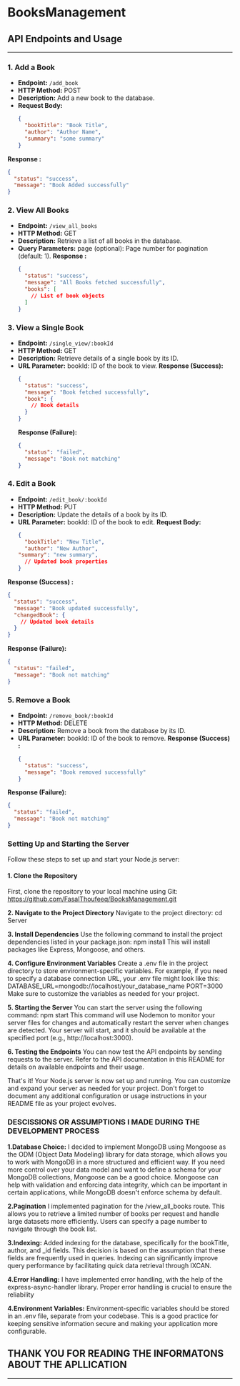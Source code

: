 ﻿# BooksManagement

## API Endpoints and Usage
-------------------------

### 1. Add a Book

- **Endpoint:** `/add_book`
- **HTTP Method:** POST
- **Description:** Add a new book to the database.
- **Request Body:**
  ```json
  {
    "bookTitle": "Book Title",
    "author": "Author Name",
    "summary": "some summary"
  }
  ```
**Response :**
  ```json
  {
    "status": "success",
    "message": "Book Added successfully"
  }
  ```



### 2. View All Books
- **Endpoint:** `/view_all_books`
- **HTTP Method:** GET
- **Description:** Retrieve a list of all books in the database.
- **Query Parameters:** page (optional): Page number for pagination (default: 1).
**Response :**
  ```json
  {
    "status": "success",
    "message": "All Books fetched successfully",
    "books": [
      // List of book objects
    ]
  }
  ```
 



### 3. View a Single Book
- **Endpoint:** `/single_view/:bookId`
- **HTTP Method:** GET
- **Description:** Retrieve details of a single book by its ID.
- **URL Parameter:** bookId: ID of the book to view.
**Response (Success):**
  ```json
  {
    "status": "success",
    "message": "Book fetched successfully",
    "book": {
      // Book details
    }
  }
  ```
  **Response (Failure):**
  ```json
  {
    "status": "failed",
    "message": "Book not matching"
  }
  ```


### 4. Edit a Book
- **Endpoint:** `/edit_book/:bookId`
- **HTTP Method:** PUT
- **Description:** Update the details of a book by its ID.
- **URL Parameter:** bookId: ID of the book to edit.
**Request Body:**
  ```json
  {
    "bookTitle": "New Title",
    "author": "New Author",
  "summary": "new summary",
    // Updated book properties
  }
  ```
**Response (Success) :**
  ```json
  {
    "status": "success",
    "message": "Book updated successfully",
    "changedBook": {
      // Updated book details
    }
  }
  ```

**Response (Failure):**
  ```json
  {
    "status": "failed",
    "message": "Book not matching"
  }
  ```



### 5. Remove a Book
- **Endpoint:** `/remove_book/:bookId`
- **HTTP Method:** DELETE
- **Description:** Remove a book from the database by its ID.
- **URL Parameter:** bookId: ID of the book to remove.
**Response (Success) :**
  ```json
  {
    "status": "success",
    "message": "Book removed successfully"
  }
  ```
**Response (Failure):**
  ```json
  {
    "status": "failed",
    "message": "Book not matching"
  }
  ```




### Setting Up and Starting the Server

Follow these steps to set up and start your Node.js server:

#### 1. Clone the Repository
First, clone the repository to your local machine using Git:
https://github.com/FasalThoufeeq/BooksManagement.git

**2. Navigate to the Project Directory**
Navigate to the project directory:
cd Server

**3. Install Dependencies**
Use the following command to install the project dependencies listed in your package.json:
npm install
This will install packages like Express, Mongoose, and others.

**4. Configure Environment Variables**
Create a .env file in the project directory to store environment-specific variables. For example, if you need to specify a database connection URL, your .env file might look like this:
DATABASE_URL=mongodb://localhost/your_database_name
PORT=3000
Make sure to customize the variables as needed for your project.

**5. Starting the Server**
You can start the server using the following command:
npm start
This command will use Nodemon to monitor your server files for changes and automatically restart the server when changes are detected. Your server will start, and it should be available at the specified port (e.g., http://localhost:3000).

**6. Testing the Endpoints**
You can now test the API endpoints by sending requests to the server. Refer to the API documentation in this README for details on available endpoints and their usage.

That's it! Your Node.js server is now set up and running. You can customize and expand your server as needed for your project. Don't forget to document any additional configuration or usage instructions in your README file as your project evolves.



### DESCISSIONS OR ASSUMPTIONS I MADE DURING THE DEVELOPMENT PROCESS


**1.Database Choice:**
 I decided to implement MongoDB using Mongoose as the ODM (Object Data Modeling) library for data storage, which allows you to work with MongoDB in a more structured and efficient way.
 If you need more control over your data model and want to define a schema for your MongoDB collections, Mongoose can be a good choice. Mongoose can help with validation and enforcing data integrity, which can be important in certain applications, while MongoDB doesn't enforce schema by default.


**2.Pagination**
 I implemented pagination for the /view_all_books route. This allows you to retrieve a limited number of books per request and handle large datasets more efficiently. Users can specify a page number to navigate through the book list.

**3.Indexing:**
 Added indexing for the database, specifically for the bookTitle, author, and _id fields. This decision is based on the assumption that these fields are frequently used in queries. Indexing can significantly improve query performance by facilitating quick data retrieval through IXCAN.

**4.Error Handling:**
 I have implemented error handling, with the help of the express-async-handler library. Proper error handling is crucial to ensure the reliability
 
**4.Environment Variables:**
 Environment-specific variables should be stored in an .env file, separate from your codebase. This is a good practice for keeping sensitive information secure and making your application more configurable.



## THANK YOU FOR READING THE INFORMATONS ABOUT THE APLLICATION
**************************************************************

